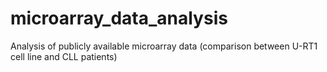 # microarray_data_analysis
Analysis of publicly available microarray data (comparison between U-RT1 cell line and CLL patients)
